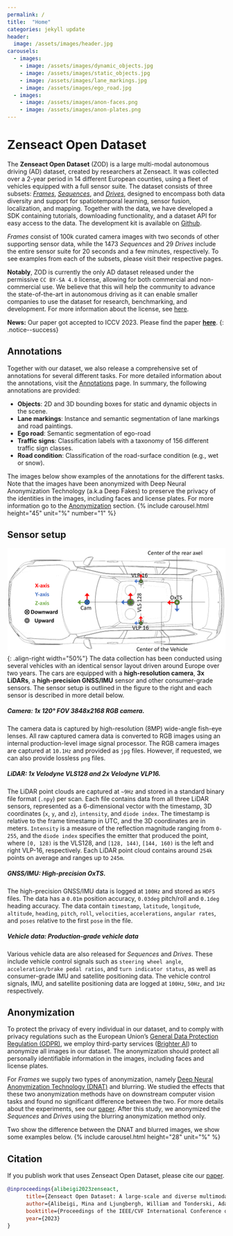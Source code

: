 ```yaml
---
permalink: /
title:  "Home"
categories: jekyll update
header:
  image: /assets/images/header.jpg
carousels:
  - images:
    - image: /assets/images/dynamic_objects.jpg
    - image: /assets/images/static_objects.jpg
    - image: /assets/images/lane_markings.jpg
    - image: /assets/images/ego_road.jpg
  - images:
    - image: /assets/images/anon-faces.png
    - image: /assets/images/anon-plates.png
---
```


# Zenseact Open Dataset
The **Zenseact Open Dataset** (ZOD) is a large multi-modal autonomous driving (AD) dataset, created by researchers at Zenseact. It was collected over a 2-year period in 14 different European counties, using a fleet of vehicles equipped with a full sensor suite. The dataset consists of three subsets: [*Frames*](/frames), [*Sequences*](/sequences), and [*Drives*](/drives), designed to encompass both data diversity and support for spatiotemporal learning, sensor fusion, localization, and mapping. Together with the data, we have developed a SDK containing tutorials, downloading functionality, and a dataset API for easy access to the data. The development kit is available on [Github](https://github.com/zenseact/zod).

*Frames* consist of 100k curated camera images with two seconds of other supporting sensor data, while the 1473 *Sequences* and 29 *Drives* include the entire sensor suite for 20 seconds and a few minutes, respectively. To see examples from each of the subsets, please visit their respective pages.

**Notably**, ZOD is currently the only AD dataset released under the permissive `CC BY-SA 4.0` license, allowing for both commercial and non-commercial use. We believe that this will help the community to advance the state-of-the-art in autonomous driving as it can enable smaller companies to use the dataset for research, benchmarking, and development. For more information about the license, see [here](/license).

**News:** Our paper got accepted to ICCV 2023. Please find the paper [**here**](https://arxiv.org/abs/2305.02008).
{: .notice--success}

## Annotations
Together with our dataset, we also release a comprehensive set of annotations for several different tasks. For more detailed information about the annotations, visit the [Annotations](/annotations) page. In summary, the following annotations are provided:
- **Objects**: 2D and 3D bounding boxes for static and dynamic objects in the scene.
- **Lane markings**: Instance and semantic segmentation of lane markings and road paintings.
- **Ego road**: Semantic segmentation of ego-road
- **Traffic signs**: Classification labels with a taxonomy of 156 different traffic sign classes.
- **Road condition**: Classification of the road-surface condition (e.g., wet or snow).

The images below show examples of the annotations for the different tasks. Note that the images have been anonymized with Deep Neural Anonymization Technology (a.k.a Deep Fakes) to preserve the privacy of the identities in the images, including faces and license plates. For more information go to the [Anonymization](#anonymization) section.
{% include carousel.html height="45" unit="%" number="1" %}

## Sensor setup
![Sensor setup](/assets/images/sensor_positions.png){: .align-right width="50%"}
The data collection has been conducted using several vehicles with an identical sensor layout driven around Europe over two years. The cars are equipped with a **high-resolution camera**, **3x LiDARs**, a **high-precision GNSS/IMU** sensor and other consumer-grade sensors. The sensor setup is outlined in the figure to the right and each sensor is described in more detail below.
##### Camera: 1x 120&deg; FOV 3848x2168 RGB camera.
The camera data is captured by high-resolution (8MP) wide-angle fish-eye lenses. All raw captured camera data is converted to RGB images using an internal production-level image signal processor. The RGB camera images are captured at `10.1Hz` and provided as `jpg` files. However, if requested, we can also provide lossless `png` files.
##### LiDAR: 1x Velodyne VLS128 and 2x Velodyne VLP16.

The LiDAR point clouds are captured at `~9Hz` and stored in a standard binary file format (`.npy`) per scan. Each file contains data from all three LiDAR sensors, represented as a 6-dimensional vector with the timestamp, 3D coordinates (`x`, `y`, and `z`), `intensity`, and `diode index`. The timestamp is relative to the frame timestamp in UTC, and the 3D coordinates are in meters. `Intensity` is a measure of the reflection magnitude ranging from `0-255`, and the `diode index` specifies the emitter that produced the point, where `[0, 128)` is the VLS128, and `[128, 144)`, `[144, 160)` is the left and right VLP-16, respectively. Each LiDAR point cloud contains around `254k` points on average and ranges up to `245m`.
##### GNSS/IMU: High-precision OxTS.
The high-precision GNSS/IMU data is logged at `100Hz` and stored as `HDF5` files. The data has a `0.01m` position accuracy, `0.03deg` pitch/roll and `0.1deg` heading accuracy. The data contain `timestamp`, `latitude`, `longitude`, `altitude`, `heading`, `pitch`, `roll`, `velocities`, `accelerations`, `angular rates`, and `poses` relative to the first `pose` in the file.
##### Vehicle data: Production-grade vehicle data
Various vehicle data are also released for *Sequences* and *Drives*. These include vehicle control signals such as `steering wheel angle`, `acceleration/brake pedal ratios`, and `turn indicator status`, as well as consumer-grade IMU and satellite positioning data. The vehicle control signals, IMU, and satellite positioning data are logged at `100Hz`, `50Hz`, and `1Hz` respectively.

## Anonymization
To protect the privacy of every individual in our dataset, and to comply with privacy regulations such as the European Union’s [General Data Protection Regulation (GDPR)](https://gdpr.eu/), we employ third-party services ([Brighter AI](https://brighter.ai)) to anonymize all images in our dataset. The anonymization should protect all personally identifiable information in the images, including faces and license plates.

For *Frames* we supply two types of anonymization, namely [Deep Neural Anonymization Technology (DNAT)](https://brighter.ai/product/) and blurring. We studied the effects that these two anonymization methods have on downstream computer vision tasks and found no significant difference between the two. For more details about the experiments, see our [paper](https://arxiv.org/abs/2305.02008). After this study, we anonymized the *Sequences* and *Drives* using the blurring anonymization method only.

Two show the difference between the DNAT and blurred images, we show some examples below.
{% include carousel.html height="28" unit="%" %}



## Citation
If you publish work that uses Zenseact Open Dataset, please cite our [paper](https://arxiv.org/abs/2305.02008).

```bibtex
@inproceedings{alibeigi2023zenseact,
      title={Zenseact Open Dataset: A large-scale and diverse multimodal dataset for autonomous driving},
      author={Alibeigi, Mina and Ljungbergh, William and Tonderski, Adam and Hess, Georg and Lilja, Adam and Lindstrom, Carl and Motorniuk, Daria and Fu, Junsheng and Widahl, Jenny and Petersson, Christoffer},
      booktitle={Proceedings of the IEEE/CVF International Conference on Computer Vision},
      year={2023}
}
```